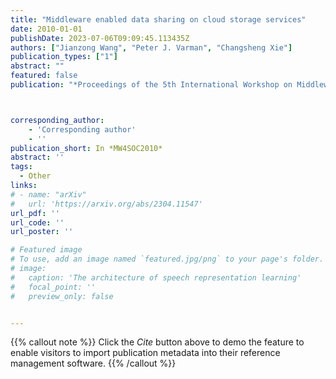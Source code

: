 ```yaml
---
title: "Middleware enabled data sharing on cloud storage services"
date: 2010-01-01
publishDate: 2023-07-06T09:09:45.113435Z
authors: ["Jianzong Wang", "Peter J. Varman", "Changsheng Xie"]
publication_types: ["1"]
abstract: ""
featured: false
publication: "*Proceedings of the 5th International Workshop on Middleware for Service Oriented Computing*"



corresponding_author:
    - 'Corresponding author'
    - ''
publication_short: In *MW4SOC2010* 
abstract: ''
tags:
  - Other
links:
# - name: "arXiv"
#   url: 'https://arxiv.org/abs/2304.11547'
url_pdf: ''
url_code: ''
url_poster: ''

# Featured image
# To use, add an image named `featured.jpg/png` to your page's folder.
# image:
#   caption: 'The architecture of speech representation learning'
#   focal_point: ''
#   preview_only: false


---
```


{{% callout note %}}
Click the _Cite_ button above to demo the feature to enable visitors to import publication metadata into their reference management software.
{{% /callout %}}



